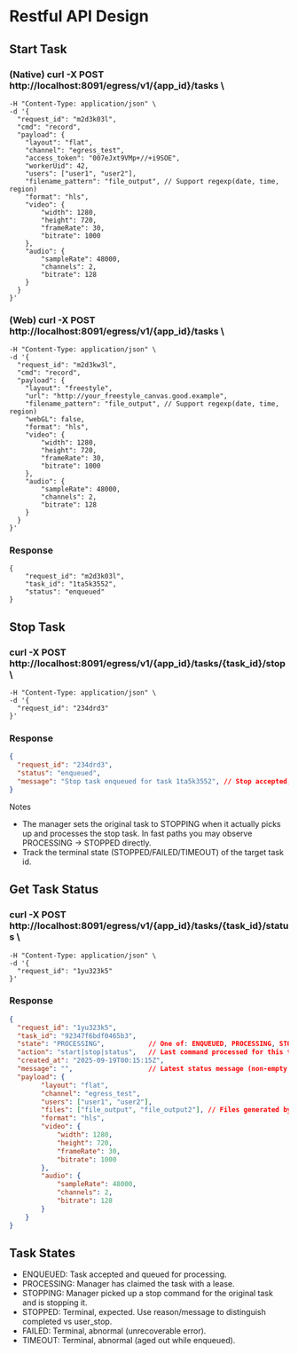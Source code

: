# Restful API Design

## Start Task

### (Native) curl -X POST http://localhost:8091/egress/v1/{app_id}/tasks \
    -H "Content-Type: application/json" \
    -d '{
      "request_id": "m2d3k03l",
      "cmd": "record",
      "payload": {
        "layout": "flat",
        "channel": "egress_test",
        "access_token": "007eJxt9VMp+//+i9SOE",
        "workerUid": 42,
        "users": ["user1", "user2"],
        "filename_pattern": "file_output", // Support regexp(date, time, region)
        "format": "hls",
        "video": {
            "width": 1280,
            "height": 720,
            "frameRate": 30,
            "bitrate": 1000
        },
        "audio": {
            "sampleRate": 48000,
            "channels": 2,
            "bitrate": 128
        }
      }
    }'

### (Web) curl -X POST http://localhost:8091/egress/v1/{app_id}/tasks \
    -H "Content-Type: application/json" \
    -d '{
      "request_id": "m2d3kw3l",
      "cmd": "record",
      "payload": {
        "layout": "freestyle",
        "url": "http://your_freestyle_canvas.good.example",
        "filename_pattern": "file_output", // Support regexp(date, time, region)
        "webGL": false,
        "format": "hls",
        "video": {
            "width": 1280,
            "height": 720,
            "frameRate": 30,
            "bitrate": 1000
        },
        "audio": {
            "sampleRate": 48000,
            "channels": 2,
            "bitrate": 128
        }
      }
    }'

### Response
    {
        "request_id": "m2d3k03l",
        "task_id": "1ta5k3552",
        "status": "enqueued"
    }

## Stop Task

### curl -X POST http://localhost:8091/egress/v1/{app_id}/tasks/{task_id}/stop \
    -H "Content-Type: application/json" \
    -d '{
      "request_id": "234drd3"
    }'

### Response

```json
{
  "request_id": "234drd3",
  "status": "enqueued",
  "message": "Stop task enqueued for task 1ta5k3552", // Stop accepted; manager will set STOPPING when picked up
}
```

Notes
- The manager sets the original task to STOPPING when it actually picks up and processes
  the stop task. In fast paths you may observe PROCESSING → STOPPED directly.
- Track the terminal state (STOPPED/FAILED/TIMEOUT) of the target task id.

## Get Task Status

### curl -X POST http://localhost:8091/egress/v1/{app_id}/tasks/{task_id}/status \
    -H "Content-Type: application/json" \
    -d '{
      "request_id": "1yu323k5"
    }'

### Response

```json
{
  "request_id": "1yu323k5",
  "task_id": "92347f6bdf0465b3",
  "state": "PROCESSING",           // One of: ENQUEUED, PROCESSING, STOPPING, STOPPED, FAILED, TIMEOUT
  "action": "start|stop|status",   // Last command processed for this task id
  "created_at": "2025-09-19T00:15:15Z",
  "message": "",                   // Latest status message (non-empty when state is STOPPED/FAILED)
  "payload": {
        "layout": "flat",
        "channel": "egress_test",
        "users": ["user1", "user2"],
        "files": ["file_output", "file_output2"], // Files generated by this task
        "format": "hls",
        "video": {
            "width": 1280,
            "height": 720,
            "frameRate": 30,
            "bitrate": 1000
        },
        "audio": {
            "sampleRate": 48000,
            "channels": 2,
            "bitrate": 128
        }
    }
}
```

## Task States

- ENQUEUED: Task accepted and queued for processing.
- PROCESSING: Manager has claimed the task with a lease.
- STOPPING: Manager picked up a stop command for the original task and is stopping it.
- STOPPED: Terminal, expected. Use reason/message to distinguish completed vs user_stop.
- FAILED: Terminal, abnormal (unrecoverable error).
- TIMEOUT: Terminal, abnormal (aged out while enqueued).
